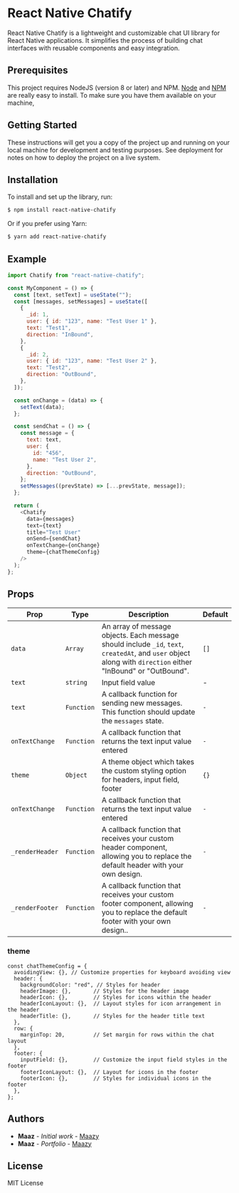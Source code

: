 
# React Native Chatify

React Native Chatify is a lightweight and customizable chat UI library for React Native applications. It simplifies the process of building chat interfaces with reusable components and easy integration. 

## Prerequisites

This project requires NodeJS (version 8 or later) and NPM.
[Node](http://nodejs.org/) and [NPM](https://npmjs.org/) are really easy to install.
To make sure you have them available on your machine,

## Getting Started

These instructions will get you a copy of the project up and running on your local machine for development and testing purposes. See deployment for notes on how to deploy the project on a live system.

## Installation

To install and set up the library, run:

```sh
$ npm install react-native-chatify
```

Or if you prefer using Yarn:

```sh
$ yarn add react-native-chatify
```

## Example

```javascript
import Chatify from "react-native-chatify";

const MyComponent = () => {
  const [text, setText] = useState("");
  const [messages, setMessages] = useState([
    {
      _id: 1,
      user: { id: "123", name: "Test User 1" },
      text: "Test1",
      direction: "InBound",
    },
    {
      _id: 2,
      user: { id: "123", name: "Test User 2" },
      text: "Test2",
      direction: "OutBound",
    },
  ]);

  const onChange = (data) => {
    setText(data);
  };

  const sendChat = () => {
    const message = {
      text: text,
      user: {
        id: "456",
        name: "Test User 2",
      },
      direction: "OutBound",
    };
    setMessages((prevState) => [...prevState, message]);
  };

  return (
    <Chatify
      data={messages}
      text={text}
      title="Test User"
      onSend={sendChat}
      onTextChange={onChange}
      theme={chatThemeConfig}
    />
  );
};
```

## Props

| Prop            | Type       | Description                                                                                                                                                   | Default |
| --------------- | ---------- | ------------------------------------------------------------------------------------------------------------------------------------------------------------- | ------- |
| `data`          | `Array`    | An array of message objects. Each message should include `_id`, `text`, `createdAt`, and `user` object along with `direction` either "InBound" or "OutBound". | `[]`    |
| `text`          | `string`   | Input field value                                                                                                                                             | -       |
| `text`          | `Function` | A callback function for sending new messages. This function should update the `messages` state.                                                               | `-`     |
| `onTextChange`  | `Function` | A callback function that returns the text input value entered                                                                                                 | `-`     |
| `theme`         | `Object `  | A theme object which takes the custom styling option for headers, input field, footer                                                                         | `{}`    |
| `onTextChange`  | `Function` | A callback function that returns the text input value entered                                                                                                 | `-`     |
| `_renderHeader` | `Function` | A callback function that receives your custom header component, allowing you to replace the default header with your own design.                              | `-`     |
| `_renderFooter` | `Function` | A callback function that receives your custom footer component, allowing you to replace the default footer with your own design..                             | `-`     |

### theme

```
const chatThemeConfig = {
  avoidingView: {}, // Customize properties for keyboard avoiding view
  header: {
    backgroundColor: "red", // Styles for header
    headerImage: {},       // Styles for the header image
    headerIcon: {},        // Styles for icons within the header
    headerIconLayout: {},  // Layout styles for icon arrangement in the header
    headerTitle: {},       // Styles for the header title text
  },
  row: {
    marginTop: 20,         // Set margin for rows within the chat layout
  },
  footer: {
    inputField: {},        // Customize the input field styles in the footer
    footerIconLayout: {},  // Layout for icons in the footer
    footerIcon: {},        // Styles for individual icons in the footer
  },
};

```

## Authors

- **Maaz** - _Initial work_ - [Maazy](https://github.com/mmaazy03)
- **Maaz** - _Portfolio_ - [Maazy](https://portfolio-henna-one-63.vercel.app/)

## License

MIT License
